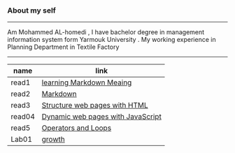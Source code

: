 ### About my self ###
-----
Am Mohammed AL-homedi , I have bachelor degree in management information system form Yarmouk University . My working experience in Planning Department in Textile Factory

------


| name | link |
| ----------- | ----------- |
| read1 | [learning Markdown Meaing ](read1.md)
| read2 | [Markdown](read2.md) |
| read3 | [Structure web pages with HTML](read3.md) |
| read04 | [Dynamic web pages with JavaScript](read04.md) |
| read5 | [Operators and Loops](read5.md) |
| Lab01 | [growth](lab1.md) |

